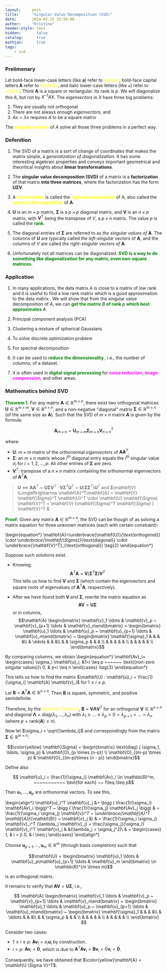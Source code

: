 ```yaml
---
layout:     post
title:      "Singular Value Decomposition (SVD)"
date:       2024-03-15 15:58:00
author:     "Kristina"
header-style: text
hidden:       false
catalog:      true
mathjax:      true
tags:
    - svd
---
```


### Prelimenary


Let bold-face lower-case letters (like $\mathbf{a}$) refer to <font color='yellow'>vectors</font>, bold-face capital letters $\mathbf{A}$ refer to <font color='yellow'>matrices</font>, and italic lower-case letters (like $\mathcal{a}$) refer to <font color='yellow'>scalars</font>. Think $\mathbf{A}$ is a  square or rectangular. Its rank is $p$. We will diagonalize this $A$, but not by $X^{-1} AX$. The *eigenvectors* in $X$ have three big problems:
1. They are usually not orthogonal
2. There are not always enough *eigenvectors*, and
3. $Ax = \lambda x$ requires $A$ to be a square matrix

The **<font color='yellow'>singular vectors</font>** of $A$ solve all those three problems in a perfect way.  

### Defenition

1. The SVD of a matrix is a sort of change of coordinates that makes the matrix simple, a *generalization of diagonalization*. It has some interesting algebraic properties and conveys important geometrical and theoritical insights about **linear transformations**.

2. The **singular value decomposition (SVD)** of a matrix is a **factorization** of that matrix **into three matrices**, where the factorization has the form $\mathbf{U\Sigma V}$. 

3. A **<font color='yellow'>factorization</font>** is called the **<font color='yellow'>eigendecomposition</font>** of A, also called
the **<font color='yellow'>spectral decomposition</font>** of $\mathbf{A}$.

4. $\mathbf{U}$ is an $m \times p$ matrix, $\mathbf{\Sigma}$ is a $p\times p$ diagonal matrix, and $\mathbf{V}$ is an $n \times p$ matrix, with $\mathbf{V}^T$ being the transpose of $V$, a $p \times n$ matrix. The value $p$ is called the **<font color='green'>rank</font>**. 

5. The diagonal entries of $\mathbf{\Sigma}$ are referred to as _the singular values of_ $\mathbf{A}$. The columns of $\mathbf{U}$ are typically called *the left-singular vectors* of $\mathbf{A}$, and the columns of $V$ are called *the right-singular vectors of* $\mathbf{A}$. 

6. Unfortunately not all matrices can be diagonalized. **<font color='green'>SVD is a way to do something like diagonalization for any matrix, even non-square matrices</font>**.

### Application

1. In many applications, the data matrix $A$ is close to a matrix of low rank and it is useful to find a low rank matrix which is a good approximation to the data matrix . We will show that from the singular value decomposition of $A$, we can **<font color='green'>get the matrix</font>** $B$ **<font color='green'>of rank</font>** $p$ **<font color='green'>which best approximates </font>**$A$.

2. Principal component analysis (PCA)

3. Clustering a mixture of spherical Gaussians

4. To solve discrete optimization problem

5. For spectral decomposition

6. It can be used to **<font color='green'>reduce the dimensionality </font>**, i.e., the number of columns, of a dataset. 

7. It is often used in **<font color='green'>digital signal processing</font>** for **<font color='magenta'>noise reduction</font>**, **<font color='magenta'>image compression</font>**, and other areas.


### Mathematics behind SVD

**<font color='green'>Theorem 1.</font>** For any matrix $\mathbf{A} \in \mathbb{R}^{m \times n}$, there exist two orthogonal matrices $\mathbf{U} \in \mathbb{R}^{m \times m}$, $\mathbf{V} \in \mathbb {R}^{n \times n}$, and a non-negative "diagonal" matrix $\mathbf{\Sigma} \in \mathbb{R}^{m \times n}$ (of the same size as $\mathbf{A}$). Such that the SVD of $m \times n$ matrix $\mathbf{A}$ is given by the formula:

$$\mathbf{A}_{m\times n} = \mathbf{U}_{m\times m} \mathbf{\Sigma}_{m \times n} \mathbf{V}_{n\times n}^T$$

where:
- $\mathbf{U}$: $m \times m$ matrix of the orthonormal _eigenvectors_ of $\mathbf{AA}^T$.
- $\mathbf{\Sigma}$: an $m \times n$ matrix whose $i^{th}$ diagonal entry equals the $i^{th}$ singular value $\sigma_i$ for $i=1, 2, \ldots, p$. All other entries of $\mathbf{\Sigma}$ are zero.
- $\mathbf{V}^T$: transpose of a $n \times n$ matrix containing the orthonormal eigenvectors of $\mathbf{A}^T \mathbf{A}$.

> $\mathbf{U} \Longleftrightarrow  \mathbf{AA}^T = \mathbf{U} \mathbf{\Sigma} \mathbf{V}^T \cdot \mathbf{V} \mathbf{\Sigma}^T \mathbf{U}^T= \mathbf{U} (\mathbf{\Sigma} \mathbf{\Sigma}^T) \mathbf{U}^T$ and 
> $\mathbf{V} \Longleftrightarrow  \mathbf{A}^T\mathbf{A} =  \mathbf{V} \mathbf{\Sigma}^T \mathbf{U}^T \cdot \mathbf{U} \mathbf{\Sigma} \mathbf{V}^T = \mathbf{V} (\mathbf{\Sigma}^T \mathbf{\Sigma} ) \mathbf{V}^T $


**<font color='green'>Proof:</font>** Given any matrix $\mathbf{A} \in \mathbb{R}^{m \times n}$, the SVD can be though of as solving a matrix equation for three unknown matrices (each with certain constraint):

\begin{equation*}
\mathbf{A}=\underbrace{\mathbf{U}}_{\text{orthogonal}} \cdot \underbrace{\mathbf{\Sigma}}_{\text{diagonal}} \cdot \underbrace{\mathbf{V}^T}_{\text{orthogonal}}
\tag{2}
\end{equation*}

Suppose such solutions exist.

- Knowing: 
$$\mathbf{A}^T\mathbf{A}=\mathbf{V} (\mathbf{\Sigma}^T \mathbf{\Sigma} ) \mathbf{V}^T$$
This tells us how to find $\mathbf{V}$ and $\mathbf{\Sigma}$ (which contain the eigenvectors and square roots of eigenvalues of $\mathbf{A}^T\mathbf{A}$, respectively).

- After we have found both $\mathbf{V}$ and $\mathbf{\Sigma}$, rewrite the matrix equation as 
$$\mathbf{AV} = \mathbf{U\Sigma}$$
or in columns,
$$\mathbf{A} \begin{bmatrix} \mathbf{v}_1 \ldots & \mathbf{v}_p ~ \mathbf{v}_{p+1} \ldots & \mathbf{v}_n\end{bmatrix} = \begin{bmatrix} \mathbf{u}_1 \ldots & \mathbf{u}_p ~ \mathbf{u}_{p+1} \ldots & \mathbf{u}_m\end{bmatrix} ~ \begin{bmatrix} \mathbf{\sigma}_1  &  & & &\\  & \ddots & & &\\ & & \sigma_p & & & \\ & & & & & \\ & & & & & \\  \end{bmatrix}$$

By comparing columns, we obtain
\begin{equation*}
\mathbf{Av}_i=
\begin{cases}
\sigma_i \mathbf{u}_i,      &1<i \leq p ~~~~~~ \text{(non-zero singular values)}\\ 
0,      & p<i \leq n
\end{cases} \tag{3}
\end{equation*}

This tells us how to find the matrix $\mathbf{U} : \mathbf{u}_i = \frac{1}{\sigma_i} \mathbf{A} \mathbf{v}_i$ for $1\leq i \leq p$.

Let $\mathbf{B} = \mathbf{A}^T \mathbf{A} \in \mathbb{R}^{n \times n}$. Then $\mathbf{B}$ is square, symmetric, and positive semidefinite. 

Therefore, by the <font color='yellow'>_Spectral Theorem_</font>, $\mathbf{B} = \mathbf{V} \mathbf{\Lambda} \mathbf{V}^T$ for an orthogonal $\mathbf{V} \in \mathbb{R}^{n \times n}$ and diagonal $\mathbf{\Lambda} = \text{diag} (\lambda_1, \ldots, \lambda_n)$  with $\lambda_1 \geq \ldots \geq \lambda_p > 0 = \lambda_{p+1}=\ldots = \lambda_n$ (where $p = \text{rank} (\mathbf{A})\leq n)$.

Now let $\sigma_i = \sqrt{\lambda_i}$ and correspondingly from the matrix $\mathbf{\Sigma} \in \mathbb{R}^{m \times n}$:

$$\color{yellow} \mathbf{\Sigma} = \begin{bmatrix} \text{diag} ( \sigma_1, \ldots, \sigma_p) & \mathbf{O}_{p \times (n-p)} \\ \mathbf{O}_{(m-p) \times p} & \mathbf{O}_{(m-p)\times (n - p)} \end{bmatrix}$$

Define also

$$ \mathbf{u}_i = \frac{1}{\sigma_i} \mathbf{Av}_i \in \mathbb{R}^m, ~~~~~~~~~~~ \text{for each} ~~ 1\leq i\leq p$$


Then $\mathbf{u}_1, \ldots, \mathbf{u}_p$ are orthonormal vectors. To see this,

\begin{align*}
\mathbf{u}_i^T \mathbf{u}_j &= \bigg ( \frac{1}{\sigma_i} \mathbf{Av}_i \bigg)^T ~ \bigg ( \frac{1}{\sigma_j} \mathbf{Av}_j \bigg) & = \frac{1}{\sigma_i \sigma_j} \mathbf{v}_i^T ~ \underbrace{\mathbf{A}^T \mathbf{A}}_{\mathbf{B}} ~ \mathbf{v}_j &\\
 & = \frac{1}{\sigma_i \sigma_j} \mathbf{v}_i^T (\lambda_j \mathbf{v}_j) = \frac{\sigma_j}{\sigma_I} \mathbf{v}_i^T \mathbf{v}_j & &(\lambda_j = \sigma_j^2)\\
 & = \begin{cases}
1,      & i = j\\
0,      & i \neq j
\end{cases}
\end{align*}


Choose $\mathbf{u}_{p+1}, \ldots, \mathbf{u}_m \in \mathbb{R}^{m}$ (through basis completion) such that

$$\mathbf{U} = \begin{bmatrix} \mathbf{u}_1 \ldots & \mathbf{u}_p\mathbf{u}_{p+1} \ldots & \mathbf{u}_m  \end{bmatrix} \in \mathbb{R}^{m \times m}$$

is an orthogonal matrix.

It remains to verify that $\mathbf{AV} = \mathbf{U \Sigma}$, i.e., 

$$  \mathbf{A} \begin{bmatrix} \mathbf{v}_1 \ldots & \mathbf{v}_p ~ \mathbf{v}_{p+1} \ldots & \mathbf{v}_n\end{bmatrix} = \begin{bmatrix} \mathbf{u}_1 \ldots & \mathbf{u}_p ~ \mathbf{u}_{p+1} \ldots & \mathbf{u}_m\end{bmatrix} ~ \begin{bmatrix} \mathbf{\sigma}_1  &  & & &\\  & \ddots & & &\\ & & \sigma_p & & & \\ & & & & & \\ & & & & & \\  \end{bmatrix} $$

Consider two cases:
- $1\leq i \leq p$: $\mathbf{Av}_i = \sigma_i \mathbf{u}_i$ by construction.
- $i > p$: $\mathbf{Av}_i = \mathbf{0}$, which is due to $\mathbf{A}^T \mathbf{Av}_i = \mathbf{Bv}_i = 0 \mathbf{v}_i = \mathbf{0}$.

Consequently, we have obtained that $\color{yellow}\mathbf{A} = \mathbf{U \Sigma V}^T$.
